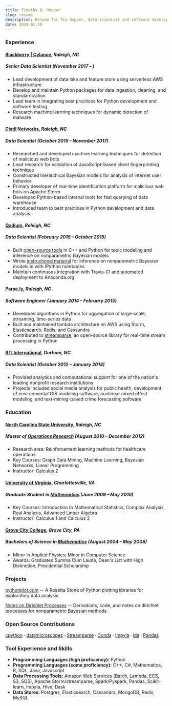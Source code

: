```yaml
---
title: Timothy D. Hopper
slug: resume
description: Resume for Tim Hopper, data scientist and software developer
date: 2019-01-29
---
```


### Experience


#### [Blackberry | Cylance](http://www.cylance.com/), *Raleigh, NC*
##### Senior Data Scientist (November 2017  – )

* Lead development of data lake and feature store using serverless AWS infrastructure
* Develop and maintain Python packages for data ingestion, cleaning, and standardization
* Lead team in integrating best practices for Python development and software testing
* Research machine learning techniques for dynamic detection of malware


#### [Distil Networks](http://www.distilnetworks.com/), *Raleigh, NC*
##### Data Scientist (October 2015 – November 2017)

* Researched and developed machine learning techniques for detection of malicious web bots
* Lead research for validation of JavaScript-based client fingerprinting technique
* Constructed hierarchical Bayesian models for analysis of internet user behavior
* Primary developer of real-time identification platform for malicious web bots on Apache Storm
* Developed Python-based internal tools for fast querying of data warehouse
* Introduced team to best practices in Python development and data analysis

#### [Qadium](https://qadium.com/), *Raleigh, NC*
##### Data Scientist (February 2015 – October 2015)

* Built [open-source tools](https://github.com/datamicroscopes/lda) in C++ and Python for topic modeling and inference on nonparametric Bayesian models
* Wrote [instructional material](https://github.com/tdhopper/notes-on-dirichlet-processes/blob/master/README.md) for inference on nonparametric Bayesian models in with IPython notebooks
* Maintain continuous integration with Travis-CI and automated deployment to Anaconda.org

#### [Parse.ly](https://www.parsely.com/), *Raleigh, NC*
##### Software Engineer (January 2014 – February 2015)

* Developed algorithms in Python for aggregation of large-scale, streaming, time-series data
* Built and maintained lambda architecture on AWS using Storm, Elasticsearch, Redis, and Cassandra
* Contributed to [streamparse](https://github.com/parsely/streamparse), an open-source library for real-time stream processing in Python

#### [RTI International](http://www.rti.org/), *Durham, NC*
##### Data Scientist (October 2012 – January 2014)

* Provided analytics and computational support for one of the nation's leading nonprofit research institutions
* Projects included social media analysis for public health, development of environmental GIS modeling software,
nonlinear mixed effect modeling, and text-mining-based crime forecasting software

### Education

#### [North Carolina State University](https://www.ncsu.edu/ "NC State University"), *Raleigh, NC*
##### Master of [Operations Research](https://www.or.ncsu.edu/) (August 2010 – December 2012)

- Research area: Reinforcement learning methods for healthcare operations
- Key Courses: Graph Data Mining, Machine Learning, Bayesian Networks, Linear Programming
- Instructor: Calculus 2

#### [University of Virginia](http://www.virginia.edu/ "The University of Virginia"), *Charlottesville, VA*
##### Graduate Student in [Mathematics](http://www.math.virginia.edu/) (June 2009 – May 2010)

- Key Courses: Introduction to Mathematical Statistics, Complex Analysis, Real Analysis, Advanced Linear Algebra
- Instructor: Calculus 1 and Calculus 2

#### [Grove City College](http://www.gcc.edu/Pages/Grove-City-College.aspx "Grove City College - Because Faith and Freedom Matter"), *Grove City, PA*
##### Bachelors of Science in [Mathematics](http://www.gcc.edu/academics/SEM/mathematics/Pages/Department%20of%20Mathematics.aspx) (August 2004 – May 2008)

- Minor in Applied Physics; Minor in Computer Science
- Awards: Graduated Summa Cum Laude, Dean's List with High Distinction, Presidential Scholarship

### Projects

[pythonplot.com](https://pythonplot.com) -- A Rosetta Stone of Python plotting libraries for exploratory data analysis

[Notes on Dirichlet Processes](https://dp.tdhopper.com) -- Derivations, code, and notes on dirichlet processes for nonparametric Bayesian methods.

### Open Source Contributions

[cpython](https://github.com/python/cpython/commits?author=tdhopper) · [datamicroscopes](https://datamicroscopes.github.io/) · [Streamparse](https://github.com/parsely/streamparse/commits?author=tdhopper) · [Conda](https://github.com/conda/conda/commits?author=tdhopper) · [Impyla](https://github.com/cloudera/impyla/commits?author=tdhopper) · [lda](https://github.com/ariddell/lda/commits?author=tdhopper) · [Pandas](https://github.com/pandas-dev/pandas/commits?author=tdhopper)

### Tool Experience and Skills

* **Programming Languages (high proficiency):** Python
* **Programming Languages (some proficiency):** C++, C#, Mathematica, R, SQL, Java, Javascript
* **Data Processing Tools:** Amazon Web Services (Batch, Lambda, ECS, S3, SQS), Apache Storm/streamparse, Spark/Pyspark, Pandas, Scikit-learn, Impala, Hive, Dask
* **Data Stores:** Postgres, Elasticsearch, Cassandra, MongoDB, Redis, MySQL

